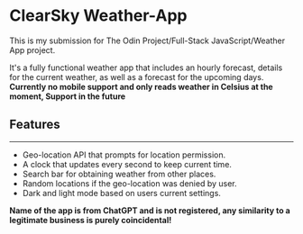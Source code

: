 # ClearSky Weather-App

This is my submission for The Odin Project/Full-Stack JavaScript/Weather App project.

It's a fully functional weather app that includes an hourly forecast, details for the current weather, as well as a forecast for the upcoming days. **Currently no mobile support and only reads weather in Celsius at the moment, Support in the future**

## Features

---

- Geo-location API that prompts for location permission.
- A clock that updates every second to keep current time.
- Search bar for obtaining weather from other places.
- Random locations if the geo-location was denied by user.
- Dark and light mode based on users current settings.

**Name of the app is from ChatGPT and is not registered, any similarity to a legitimate business is purely coincidental!**
